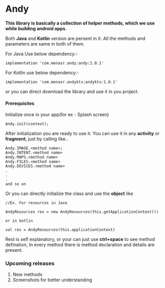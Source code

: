 # Andy

<b>This library is basically a collection of helper methods, which we use while building android apps.</b>

Both <b>Java</b> and <b>Kotlin</b> version are persent in it. All the methods and parameters are same in both of them.

For Java Use below dependency:-
```
implementation 'com.menasr.andy:andy:1.0.1'
```

For Kotlin use below dependency:-
```
implementation 'com.menasr.andyktx:andyktx:1.0.1'
```

or you can direct download the library and use it in you project.

#### Prerequisites
Initialize once in your app(for ex - Splash screen)
```
Andy.init(context);
```

After initialization you are ready to use it. You can use it in any <b>activity</b> or <b>fragment</b>, just by calling like..
```
Andy.IMAGE.<method name>;
Andy.INTENT.<method name>
Andy.MAPS.<method name>
Andy.FILES.<method name>
Andy.DEVICES.<method name>
.
.
.
and so on
```

Or you can directly initialize the class and use the <b>object</b> like
```
//Ex. For resources in Java

AndyResources res = new AndyResources(this.getApplicationContext())

or in kotlin

val res = AndyResources(this.applicationContext)
```

Rest is self explanatory, or your can just use <b>ctrl+space</b> to see method defination, In every method there is method declaration and details are present.

### Upcoming releases
 1. New methods
 2. Screenshots for better understanding

